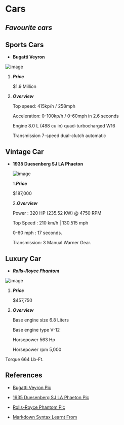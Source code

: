 # Cars

##                             *Favourite cars*                                      

## Sports Cars 

- **Bugatti Veyron** 
 
 ![image](https://pictures.topspeed.com/IMG/crop/201101/2009-bugatti-veyron-16-4--5_1600x0w.jpg)
    
   
  1. ***Price***
 
     $1.9 Million
   
  2.  ***Overview***
  
      Top speed: 415kp/h / 258mph

      Acceleration: 0-100kp/h / 0-60mph in 2.6 seconds

      Engine	8.0 L (488 cu in) quad-turbocharged W16
   
      Transmission	7-speed dual-clutch automatic
   
   
 ## Vintage Car

- **1935 Duesenberg SJ LA Phaeton**

   ![image](https://www.ultimatecarpage.com/images/car/2698/Duesenberg-SJ-LaGrande-Dual-Cowl-Phaeton-20423.jpg)

   1.***Price***
   
     $187,000
      
  2.***Overview***

     Power :	320 HP (235.52 KW) @ 4750 RPM
      
     Top Speed :	210 km/h | 130.515 mph
      
     0-60 mph :	17 seconds.
      
     Transmission: 3 Manual Warner Gear.


 ## Luxury Car

- ***Rolls-Royce Phantom***

 ![image](https://hips.hearstapps.com/hmg-prod.s3.amazonaws.com/images/p90378219-highres-1575322323.jpg?crop=1.00xw:0.752xh;0,0.139xh&resize=640:*)

 1. ***Price***
 
     $457,750

 2. ***Overview***
 
    Base engine size	6.8 Liters

    Base engine type	V-12
   
    Horsepower	563 Hp

    Horsepower rpm	5,000

   Torque	664 Lb-Ft.

   
## References 

- [Bugatti Veyron Pic](https://pictures.topspeed.com/IMG/crop/201101/2009-bugatti-veyron-16-4--5_1600x0w.jpg)

- [1935 Duesenberg SJ LA Phaeton Pic](https://www.ultimatecarpage.com/images/car/2698/Duesenberg-SJ-LaGrande-Dual-Cowl-Phaeton-20423.jpg)

- [Rolls-Royce Phantom Pic](https://hips.hearstapps.com/hmg-prod.s3.amazonaws.com/images/p90378219-highres-1575322323.jpg?crop=1.00xw:0.752xh;0,0.139xh&resize=640:*)

- [Markdown Syntax Learnt From](https://www.markdownguide.org/basic-syntax/)
